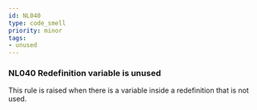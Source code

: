 ```yaml
---
id: NL040
type: code_smell
priority: minor
tags:
- unused 
---
```


### NL040 Redefinition variable is unused
This rule is raised when there is a variable inside a redefinition that is not used.
